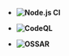 - **![Node.js CI](https://github.com/StudentConnects/apsit/workflows/Node.js%20CI/badge.svg?branch=main)**


- **![CodeQL](https://github.com/StudentConnects/apsit/workflows/CodeQL/badge.svg?branch=main)**


- **![OSSAR](https://github.com/StudentConnects/apsit/workflows/OSSAR/badge.svg?branch=main)**
